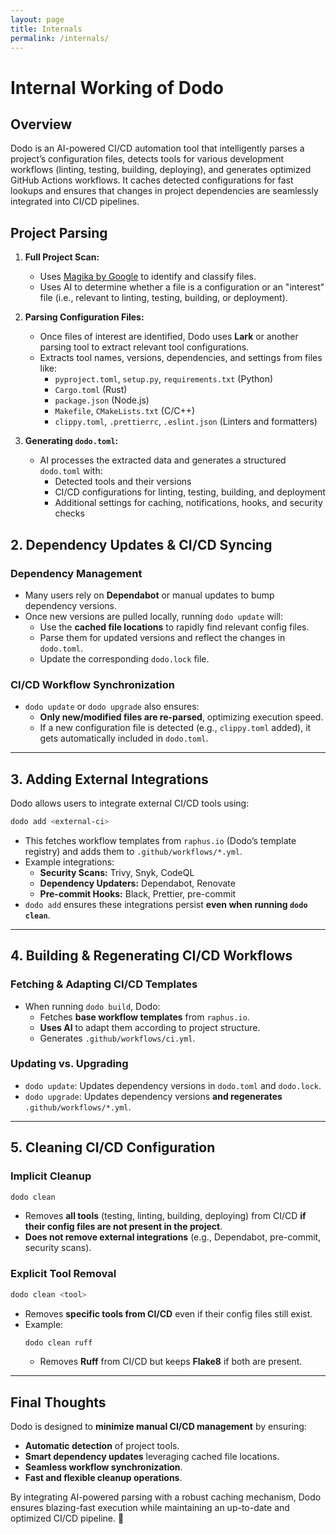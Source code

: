 ```yaml
---
layout: page
title: Internals
permalink: /internals/
---
```


# Internal Working of Dodo

## **Overview**
Dodo is an AI-powered CI/CD automation tool that intelligently parses a project’s configuration files, detects tools for various development workflows (linting, testing, building, deploying), and generates optimized GitHub Actions workflows. It caches detected configurations for fast lookups and ensures that changes in project dependencies are seamlessly integrated into CI/CD pipelines.

## Project Parsing
1. **Full Project Scan:**
   - Uses [Magika by Google](https://github.com/google/magika) to identify and classify files.
   - Uses AI to determine whether a file is a configuration or an "interest" file (i.e., relevant to linting, testing, building, or deployment).

2. **Parsing Configuration Files:**
   - Once files of interest are identified, Dodo uses **Lark** or another parsing tool to extract relevant tool configurations.
   - Extracts tool names, versions, dependencies, and settings from files like:
     - `pyproject.toml`, `setup.py`, `requirements.txt` (Python)
     - `Cargo.toml` (Rust)
     - `package.json` (Node.js)
     - `Makefile`, `CMakeLists.txt` (C/C++)
     - `clippy.toml`, `.prettierrc`, `.eslint.json` (Linters and formatters)

3. **Generating `dodo.toml`:**
   - AI processes the extracted data and generates a structured `dodo.toml` with:
     - Detected tools and their versions
     - CI/CD configurations for linting, testing, building, and deployment
     - Additional settings for caching, notifications, hooks, and security checks

## **2. Dependency Updates & CI/CD Syncing**
### **Dependency Management**
- Many users rely on **Dependabot** or manual updates to bump dependency versions.
- Once new versions are pulled locally, running `dodo update` will:
  - Use the **cached file locations** to rapidly find relevant config files.
  - Parse them for updated versions and reflect the changes in `dodo.toml`.
  - Update the corresponding `dodo.lock` file.

### **CI/CD Workflow Synchronization**
- `dodo update` or `dodo upgrade` also ensures:
  - **Only new/modified files are re-parsed**, optimizing execution speed.
  - If a new configuration file is detected (e.g., `clippy.toml` added), it gets automatically included in `dodo.toml`.

---

## **3. Adding External Integrations**
Dodo allows users to integrate external CI/CD tools using:

```sh
dodo add <external-ci>
```

- This fetches workflow templates from `raphus.io` (Dodo’s template registry) and adds them to `.github/workflows/*.yml`.
- Example integrations:
  - **Security Scans:** Trivy, Snyk, CodeQL
  - **Dependency Updaters:** Dependabot, Renovate
  - **Pre-commit Hooks:** Black, Prettier, pre-commit
- `dodo add` ensures these integrations persist **even when running `dodo clean`**.

---

## **4. Building & Regenerating CI/CD Workflows**
### **Fetching & Adapting CI/CD Templates**
- When running `dodo build`, Dodo:
  - Fetches **base workflow templates** from `raphus.io`.
  - **Uses AI** to adapt them according to project structure.
  - Generates `.github/workflows/ci.yml`.

### **Updating vs. Upgrading**
- `dodo update`: Updates dependency versions in `dodo.toml` and `dodo.lock`.
- `dodo upgrade`: Updates dependency versions **and regenerates** `.github/workflows/*.yml`.

---

## **5. Cleaning CI/CD Configuration**
### **Implicit Cleanup**
```sh
dodo clean
```
- Removes **all tools** (testing, linting, building, deploying) from CI/CD **if their config files are not present in the project**.
- **Does not remove external integrations** (e.g., Dependabot, pre-commit, security scans).

### **Explicit Tool Removal**
```sh
dodo clean <tool>
```
- Removes **specific tools from CI/CD** even if their config files still exist.
- Example:
  ```sh
  dodo clean ruff
  ```
  - Removes **Ruff** from CI/CD but keeps **Flake8** if both are present.

---

## **Final Thoughts**
Dodo is designed to **minimize manual CI/CD management** by ensuring:
- **Automatic detection** of project tools.
- **Smart dependency updates** leveraging cached file locations.
- **Seamless workflow synchronization**.
- **Fast and flexible cleanup operations**.

By integrating AI-powered parsing with a robust caching mechanism, Dodo ensures blazing-fast execution while maintaining an up-to-date and optimized CI/CD pipeline. 🚀
